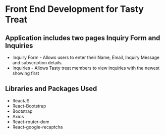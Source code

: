 
# Front End Development for Tasty Treat

## Application includes two pages Inquiry Form and Inquiries
* Inquiry Form - Allows users to enter their Name, Email, Inquiry Message and subscription details.
* Inquiries - Allows Tasty treat members to view inquiries with the newest showing first

## Libraries and Packages Used
* ReactJS
* React-Bootstrap
* Bootstrap
* Axios
* React-router-dom
* React-google-recaptcha

